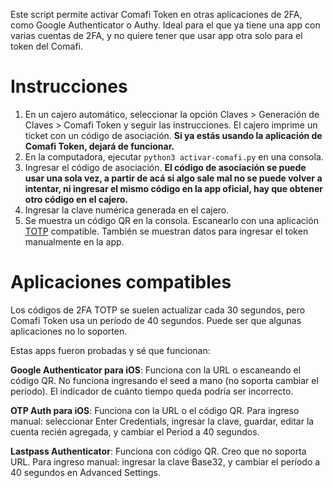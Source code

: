 Este script permite activar Comafi Token en otras aplicaciones de 2FA,
como Google Authenticator o Authy.
Ideal para el que ya tiene una app con varias cuentas de 2FA,
y no quiere tener que usar app otra solo para el token del Comafi.

Instrucciones
=============

1. En un cajero automático, seleccionar la opción
Claves > Generación de Claves > Comafi Token y seguir las instrucciones.
El cajero imprime un ticket con un código de asociación.
**Si ya estás usando la aplicación de Comafi Token,
dejará de funcionar.**
2. En la computadora, ejecutar `python3 activar-comafi.py` en una consola.
3. Ingresar el código de asociación.
**El código de asociación se puede usar una sola vez,
a partir de acá si algo sale mal no se puede volver a intentar,
ni ingresar el mismo código en la app oficial,
hay que obtener otro código en el cajero.**
4. Ingresar la clave numérica generada en el cajero.
5. Se muestra un código QR en la consola.
Escanearlo con una aplicación [TOTP](https://en.wikipedia.org/wiki/Time-based_One-time_Password_algorithm) compatible.
También se muestran datos para ingresar el token manualmente en la app.

Aplicaciones compatibles
========================

Los códigos de 2FA TOTP se suelen actualizar cada 30 segundos,
pero Comafi Token usa un período de 40 segundos.
Puede ser que algunas aplicaciones no lo soporten.

Estas apps fueron probadas y sé que funcionan:

**Google Authenticator para iOS**: Funciona con la URL o escaneando el código QR.
No funciona ingresando el seed a mano (no soporta cambiar el período).
El indicador de cuánto tiempo queda podría ser incorrecto.

**OTP Auth para iOS**: Funciona con la URL o el código QR.
Para ingreso manual: seleccionar Enter Credentials, ingresar la clave, guardar,
editar la cuenta recién agregada, y cambiar el Period a 40 segundos.

**Lastpass Authenticator**: Funciona con código QR. Creo que no soporta URL.
Para ingreso manual: ingresar la clave Base32, y cambiar el período a 40 segundos en Advanced Settings.

<!-- (TODO: agregar instrucciones de cómo probar si una app es compatible) -->
